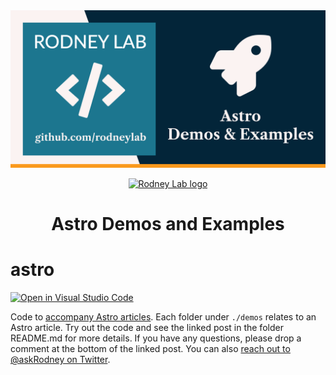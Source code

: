 <img src="./images/rodneylab-github-astro.png" alt="Rodney Lab astro Github banner">

<p align="center">
  <a aria-label="Open Rodney Lab site" href="https://rodneylab.com" rel="nofollow noopener noreferrer">
    <img alt="Rodney Lab logo" src="https://rodneylab.com/assets/icon.png" width="60" />
  </a>
</p>
<h1 align="center">
  Astro Demos and Examples
</h1>

# astro

[![Open in Visual Studio Code](https://open.vscode.dev/badges/open-in-vscode.svg)](https://open.vscode.dev/rodneylab/astro)

Code to <a aria-label="Open Rodney Lab Astro articles" href="https://rodneylab.com/tags/astro/">accompany Astro articles</a>. Each folder under `./demos` relates to an Astro article. Try out the code and see the linked post in the folder README.md for more details. If you have any questions, please drop a comment at the bottom of the linked post. You can also <a aria-label="Reach out to Rodney on Twitter" href="https://twitter.com/intent/user?screen_name=askRodney">reach out to @askRodney on Twitter</a>.
